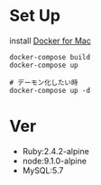 # Set Up

install [Docker for Mac](https://download.docker.com/mac/stable/Docker.dmg)

```
docker-compose build
docker-compose up

# デーモン化したい時
docker-compose up -d
```

# Ver
- Ruby:2.4.2-alpine
- node:9.1.0-alpine
- MySQL:5.7
